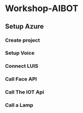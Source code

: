 # Workshop-AIBOT

## Setup Azure

### Create project

### Setup Voice

### Connect LUIS

### Call Face API

### Call The IOT Api

### Call a Lamp









